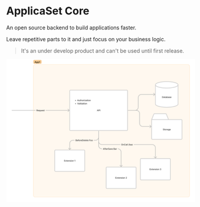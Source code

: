 # ApplicaSet Core

An open source backend to build applications faster.

Leave repetitive parts to it and just focus on your business logic.

> It's an under develop product and can't be used until first release.

![Architecture](./arch.png)
